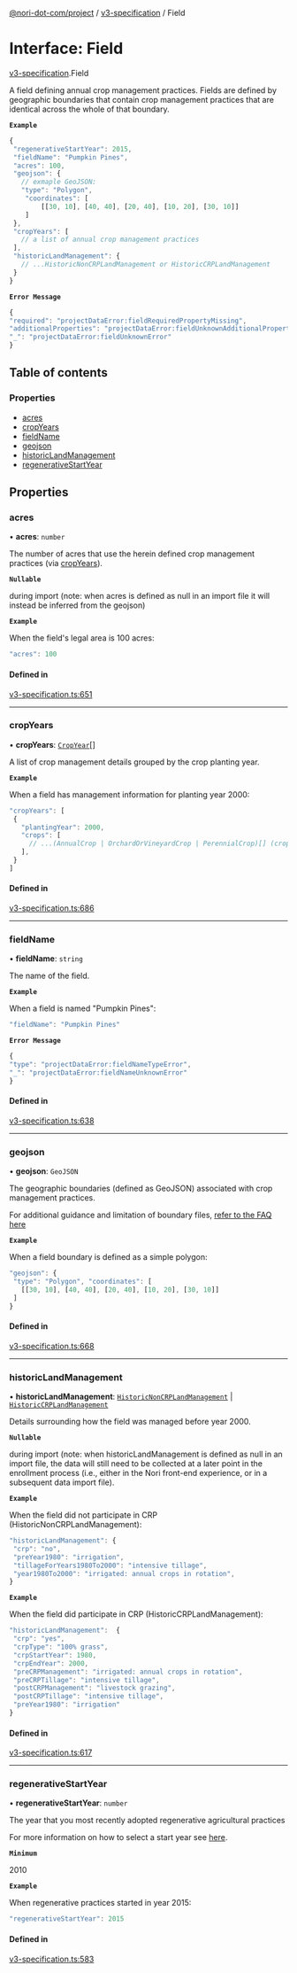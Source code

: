 [@nori-dot-com/project](../README.md) / [v3-specification](../modules/v3_specification.md) / Field

# Interface: Field

[v3-specification](../modules/v3_specification.md).Field

A field defining annual crop management practices. Fields are defined by geographic boundaries that contain crop management practices that are identical across the whole of that boundary.

**`Example`**

```js
{
 "regenerativeStartYear": 2015,
 "fieldName": "Pumpkin Pines",
 "acres": 100,
 "geojson": {
   // exmaple GeoJSON:
   "type": "Polygon",
    "coordinates": [
        [[30, 10], [40, 40], [20, 40], [10, 20], [30, 10]]
    ]
 },
 "cropYears": [
   // a list of annual crop management practices
 ],
 "historicLandManagement": {
   // ...HistoricNonCRPLandManagement or HistoricCRPLandManagement
 }
}
```

**`Error Message`**

```js
{
"required": "projectDataError:fieldRequiredPropertyMissing",
"additionalProperties": "projectDataError:fieldUnknownAdditionalProperty",
"_": "projectDataError:fieldUnknownError"
}
```

## Table of contents

### Properties

- [acres](v3_specification.Field.md#acres)
- [cropYears](v3_specification.Field.md#cropyears)
- [fieldName](v3_specification.Field.md#fieldname)
- [geojson](v3_specification.Field.md#geojson)
- [historicLandManagement](v3_specification.Field.md#historiclandmanagement)
- [regenerativeStartYear](v3_specification.Field.md#regenerativestartyear)

## Properties

### acres

• **acres**: `number`

The number of acres that use the herein defined crop management practices (via [cropYears](#cropYears)).

**`Nullable`**

during import (note: when acres is defined as null in an import file it will instead be inferred from the geojson)

**`Example`**

<caption>When the field's legal area is 100 acres:</caption>

```js
"acres": 100
```

#### Defined in

[v3-specification.ts:651](https://github.com/nori-dot-eco/nori-dot-com/blob/ba4a1c9/packages/project/src/v3-specification.ts#L651)

___

### cropYears

• **cropYears**: [`CropYear`](v3_specification.CropYear.md)[]

A list of crop management details grouped by the crop planting year.

**`Example`**

<caption>When a field has management information for planting year 2000:</caption>

```js
"cropYears": [
 {
   "plantingYear": 2000,
   "crops": [
     // ...(AnnualCrop | OrchardOrVineyardCrop | PerennialCrop)[] (crops that were planted in year 2000)
   ],
 }
]
```

#### Defined in

[v3-specification.ts:686](https://github.com/nori-dot-eco/nori-dot-com/blob/ba4a1c9/packages/project/src/v3-specification.ts#L686)

___

### fieldName

• **fieldName**: `string`

The name of the field.

**`Example`**

<caption>When a field is named "Pumpkin Pines":</caption>

```js
"fieldName": "Pumpkin Pines"
```

**`Error Message`**

```js
{
"type": "projectDataError:fieldNameTypeError",
"_": "projectDataError:fieldNameUnknownError"
}
```

#### Defined in

[v3-specification.ts:638](https://github.com/nori-dot-eco/nori-dot-com/blob/ba4a1c9/packages/project/src/v3-specification.ts#L638)

___

### geojson

• **geojson**: `GeoJSON`

The geographic boundaries (defined as GeoJSON) associated with crop management practices.

For additional guidance and limitation of boundary files, [refer to the FAQ here](https://docs.google.com/document/d/1vnJKwFzU6drCjTD-eVXUK_59togcmROliyOU1y8Ne1U/edit?ts=5ed8f2d1#heading=h.fbiiknhrzhg8)

**`Example`**

<caption>When a field boundary is defined as a simple polygon:</caption>

```js
"geojson": {
 "type": "Polygon", "coordinates": [
   [[30, 10], [40, 40], [20, 40], [10, 20], [30, 10]]
 ]
}
```

#### Defined in

[v3-specification.ts:668](https://github.com/nori-dot-eco/nori-dot-com/blob/ba4a1c9/packages/project/src/v3-specification.ts#L668)

___

### historicLandManagement

• **historicLandManagement**: [`HistoricNonCRPLandManagement`](v3_specification.HistoricNonCRPLandManagement.md) \| [`HistoricCRPLandManagement`](v3_specification.HistoricCRPLandManagement.md)

Details surrounding how the field was managed before year 2000.

**`Nullable`**

during import (note: when historicLandManagement is defined as null in an import file, the data will still need to be collected at a later point in the enrollment process (i.e., either in the Nori front-end experience, or in a subsequent data import file).

**`Example`**

<caption>When the field did not participate in CRP (HistoricNonCRPLandManagement):</caption>

```js
"historicLandManagement": {
 "crp": "no",
 "preYear1980": "irrigation",
 "tillageForYears1980To2000": "intensive tillage",
 "year1980To2000": "irrigated: annual crops in rotation",
}
```

**`Example`**

<caption>When the field did participate in CRP (HistoricCRPLandManagement):</caption>

```js
"historicLandManagement":  {
 "crp": "yes",
 "crpType": "100% grass",
 "crpStartYear": 1980,
 "crpEndYear": 2000,
 "preCRPManagement": "irrigated: annual crops in rotation",
 "preCRPTillage": "intensive tillage",
 "postCRPManagement": "livestock grazing",
 "postCRPTillage": "intensive tillage",
 "preYear1980": "irrigation"
}
```

#### Defined in

[v3-specification.ts:617](https://github.com/nori-dot-eco/nori-dot-com/blob/ba4a1c9/packages/project/src/v3-specification.ts#L617)

___

### regenerativeStartYear

• **regenerativeStartYear**: `number`

The year that you most recently adopted regenerative agricultural practices

For more information on how to select a start year see [here](https://go.nori.com/enrollment-manual).

**`Minimum`**

2010

**`Example`**

<caption>When regenerative practices started in year 2015:</caption>

```js
"regenerativeStartYear": 2015
```

#### Defined in

[v3-specification.ts:583](https://github.com/nori-dot-eco/nori-dot-com/blob/ba4a1c9/packages/project/src/v3-specification.ts#L583)
